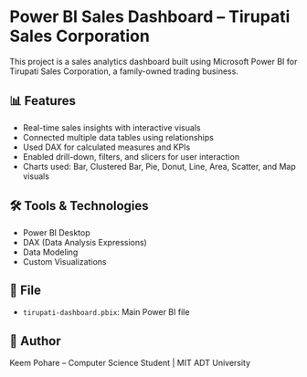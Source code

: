 # Power BI Sales Dashboard – Tirupati Sales Corporation

This project is a sales analytics dashboard built using Microsoft Power BI for Tirupati Sales Corporation, a family-owned trading business.

## 📊 Features
- Real-time sales insights with interactive visuals
- Connected multiple data tables using relationships
- Used DAX for calculated measures and KPIs
- Enabled drill-down, filters, and slicers for user interaction
- Charts used: Bar, Clustered Bar, Pie, Donut, Line, Area, Scatter, and Map visuals

## 🛠 Tools & Technologies
- Power BI Desktop
- DAX (Data Analysis Expressions)
- Data Modeling
- Custom Visualizations


## 📁 File
- `tirupati-dashboard.pbix`: Main Power BI file

## 👤 Author
Keem Pohare – Computer Science Student | MIT ADT University
